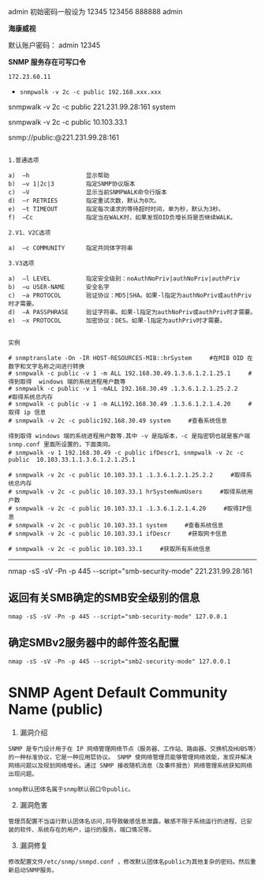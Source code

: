
admin  初始密码一般设为 12345 123456  888888  admin

**海康威视**

默认账户密码：
admin 12345


**SNMP 服务存在可写口令**

    172.23.60.11

- `snmpwalk -v 2c -c public 192.168.xxx.xxx`

 snmpwalk -v 2c -c public 221.231.99.28:161 system 

snmpwalk -v 2c -c public 10.103.33.1

snmp://public:@221.231.99.28:161
```

1.普通选项

a)  –h                显示帮助
b)  –v 1|2c|3         指定SNMP协议版本
c)  –V                显示当前SNMPWALK命令行版本
d)  –r RETRIES        指定重试次数，默认为0次。
e)  –t TIMEOUT        指定每次请求的等待超时时间，单为秒，默认为3秒。
f)  –Cc               指定当在WALK时，如果发现OID负增长将是否继续WALK。

2.V1、V2C选项

a)  –c COMMUNITY      指定共同体字符串

3.V3选项

a)  –l LEVEL          指定安全级别：noAuthNoPriv|authNoPriv|authPriv
b)  –u USER-NAME      安全名字
c)  –a PROTOCOL       验证协议：MD5|SHA。如果-l指定为authNoPriv或authPriv时才需要。
d)  –A PASSPHRASE     验证字符串。如果-l指定为authNoPriv或authPriv时才需要。
e)  –x PROTOCOL       加密协议：DES。如果-l指定为authPriv时才需要。


实例

# snmptranslate -On -IR HOST-RESOURCES-MIB::hrSystem     #在MIB OID 在数字和文字名称之间进行转换
# snmpwalk -c public -v 1 -m ALL 192.168.30.49.1.3.6.1.2.1.25.1     #得到取得  windows 端的系统进程用户数等
# snmpwalk -c public -v 1 -mALL 192.168.30.49 .1.3.6.1.2.1.25.2.2     #取得系统总内存
# snmpwalk -c public -v 1 -m ALL192.168.30.49 .1.3.6.1.2.1.4.20     #取得 ip 信息
# snmpwalk -v 2c -c public192.168.30.49 system     #查看系统信息

得到取得 windows 端的系统进程用户数等.其中 -v 是指版本，-c 是指密钥也就是客户端  snmp.conf 里面所设置的，下面类同。
# snmpwalk -v 1 192.168.30.49 -c public ifDescr1、snmpwalk -v 2c -c public  10.103.33.1.1.3.6.1.2.1.25.1     

# snmpwalk -v 2c -c public 10.103.33.1 .1.3.6.1.2.1.25.2.2     #取得系统总内存
# snmpwalk -v 2c -c public 10.103.33.1 hrSystemNumUsers     #取得系统用户数
# snmpwalk -v 2c -c public 10.103.33.1 .1.3.6.1.2.1.4.20     #取得IP信息
# snmpwalk -v 2c -c public 10.103.33.1 system     #查看系统信息
# snmpwalk -v 2c -c public 10.103.33.1 ifDescr     #获取网卡信息

# snmpwalk -v 2c -c public 10.103.33.1     #获取所有系统信息
```
---

nmap -sS -sV -Pn -p 445 --script="smb-security-mode" 221.231.99.28:161

## 返回有关SMB确定的SMB安全级别的信息
```
nmap -sS -sV -Pn -p 445 --script="smb-security-mode" 127.0.0.1
```



## 确定SMBv2服务器中的邮件签名配置
```
nmap -sS -sV -Pn -p 445 --script="smb2-security-mode" 127.0.0.1
```


# SNMP Agent Default Community Name (public)

1. 漏洞介绍
          
```
SNMP 是专门设计用于在 IP 网络管理网络节点（服务器、工作站、路由器、交换机及HUBS等）的一种标准协议，它是一种应用层协议。 SNMP 使网络管理员能够管理网络效能，发现并解决网络问题以及规划网络增长。通过 SNMP 接收随机消息（及事件报告）网络管理系统获知网络出现问题。

snmp默认团体名属于snmp默认弱口令public。
```

2. 漏洞危害
```
管理员配置不当运行默认团体名访问,将导致敏感信息泄露。敏感不限于系统运行的进程、已安装的软件、系统存在的用户，运行的服务，端口情况等。
```

3. 漏洞修复
```
修改配置文件/etc/snmp/snmpd.conf ，修改默认团体名public为其他复杂的密码。然后重新启动SNMP服务。
```



